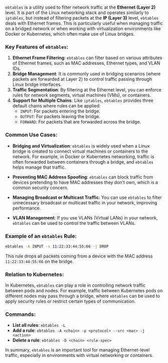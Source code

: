 `ebtables` is a utility used to filter network traffic at the **Ethernet (Layer 2)** level. It is part of the Linux networking stack and operates similarly to `iptables`, but instead of filtering packets at the **IP (Layer 3)** level, `ebtables` deals with Ethernet frames. This is particularly useful when managing traffic on a bridged network or when working with virtualization environments like Docker or Kubernetes, which often make use of Linux bridges.

### Key Features of `ebtables`:
1. **Ethernet Frame Filtering**: `ebtables` can filter based on various attributes of Ethernet frames, such as MAC addresses, Ethernet types, and VLAN IDs.
2. **Bridge Management**: It is commonly used in bridging scenarios (where packets are forwarded at Layer 2) to control traffic passing through Linux bridge interfaces.
3. **Traffic Segmentation**: By filtering at the Ethernet level, you can enforce rules for network segments, virtual machines (VMs), or containers.
4. **Support for Multiple Chains**: Like `iptables`, `ebtables` provides three default chains where rules can be applied:
   - `INPUT`: For packets entering the bridge.
   - `OUTPUT`: For packets leaving the bridge.
   - `FORWARD`: For packets that are forwarded across the bridge.
   
### Common Use Cases:
- **Bridging and Virtualization**: `ebtables` is widely used when a Linux bridge is created to connect virtual machines or containers to the network. For example, in Docker or Kubernetes networking, traffic is often forwarded between containers through a bridge, and `ebtables` helps manage that traffic.
  
- **Preventing MAC Address Spoofing**: `ebtables` can block traffic from devices pretending to have MAC addresses they don’t own, which is a common security concern.

- **Managing Broadcast or Multicast Traffic**: You can use `ebtables` to filter unnecessary broadcast or multicast traffic in your network, improving performance.

- **VLAN Management**: If you use VLANs (Virtual LANs) in your network, `ebtables` can be used to control the traffic between VLANs.

### Example of an `ebtables` Rule:

```bash
ebtables -A INPUT -s 11:22:33:44:55:66 -j DROP
```

This rule drops all packets coming from a device with the MAC address `11:22:33:44:55:66` on the bridge.

### Relation to Kubernetes:
In Kubernetes, `ebtables` can play a role in controlling network traffic between pods and nodes. For example, traffic between Kubernetes pods on different nodes may pass through a bridge, where `ebtables` can be used to apply security rules or restrict certain types of communication.

### Commands:

- **List all rules**: `ebtables -L`
- **Add a rule**: `ebtables -A <chain> -p <protocol> --src <mac> -j <action>`
- **Delete a rule**: `ebtables -D <chain> <rule-spec>`

In summary, `ebtables` is an important tool for managing Ethernet-level traffic, especially in environments with virtual networking or containers.
